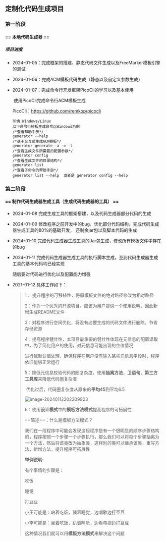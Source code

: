 ## 定制化代码生成项目

### 第一阶段

#### == 本地代码生成器 ==

##### 项目进度

- 2024-01-05：完成框架的搭建、静态代码文件生成以及FreeMarker模板引擎的测试

- 2024-01-06：完成ACM模板代码生成（静态以及自定义参数生成）

- 2024-01-07：完成命令行开发框架PicoCli的学习以及基本使用

  ​						使用PicoCli完成命令行ACM模板生成

  PicoCli：https://github.com/remkop/picocli

  ```
  环境:Windows/Linux
  以下命令行模板生成命令以Windows为例
  /*查看帮助手册*/
  generator --help
  /*基于交互式生成ACM模板*/
  generator generate -a -o -l
  /*查看生成文件所需要的配置参数*/
  generator config
  /*查看生成文件的目录结构*/
  generator list
  /*查看子命令的帮助手册*/
  generator list --help  或者是 generator config --help
  ```


### 第二阶段

#### == 制作代码生成器生成工具（生成代码生成器的工具） ==

- 2024-01-08 完成生成工具的框架搭建，以及代码生成器部分代码的生成

- 2024-01-09 修改程序之前开发中的bug，优化部分代码结构，完成代码生成器生成工具的80%的基础开发，
             还剩余jar包以及脚本代码的生成
         
- 2024-01-10 完成代码生成器生成工具的Jar包生成，修改所有模板文件中存在的bug

- 2024-01-11 完成代码生成器生成工具的执行脚本生成，至此代码生成器生成工具的基本代码均已经实现

     随后要对代码进行优化以及配置能力增强
     
- 2021-01-12 具体工作如下：

     >1： 提升程序的可移植性，将原模板文件的绝对路径修改为相对路径
     >
     >2：作为一个优秀的开源项目，应该为用户提供一个使用说明，因此新增生成README文件
     >
     >3：对程序进行空间优化，将没有必要生成的代码文件进行删除，节省存储资源
     >
     >4：提高程序健壮性，本项目最重要的健壮性体现在元信息的配置读取中，为了简化用户的使用，对元信息可能出现的空值情况
     >
     >​		进行赋默认值处理，确保程序在用户没有输入某些元信息字段时，程序依旧能够正常运行
     >
     >5：降低元信息校验代码的圈复杂度，使用**抽离方法**，**卫语句**，**第三方工具库**来降低代码圈复杂度
     >
     >​		优化过后，代码圈复杂度从原来的**平均45**到平均6.5
     >
     >![image-20240112202209923](https://lzyzxq-1310836527.cos.ap-shanghai.myqcloud.com/code-complex.png)
     >
     >6：使用**设计模式**中的**模板方法模式**提高程序的可拓展性
     >
     >==简述==：什么是模板方法模式？
     >
     >我们在一段程序中可能会发现这段程序是有一个很明显的顺序步骤结构的，程序按照一个步骤一个步骤执行，那么我们可以将每个步骤抽离为一个方法，然后将该类改为抽象类，这样别的类可以继承该类，重写方法，新增方法，提升程序可拓展性
     >
     >**举例说明:**
     >
     >有个事情的步骤是：
     >
     >吃饭
     >
     >睡觉
     >
     >打豆豆
     >
     >小王可能是：站着吃饭，躺着睡觉，边唱歌边打豆豆
     >
     >小李可能是：坐着吃饭，趴着睡觉，边看电视边打豆豆
     >
     >这种情况我们就可以用**模板方法模式**来解决这个问题
